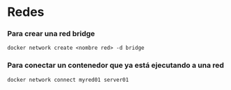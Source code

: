 # Redes

### Para crear una red bridge

```
docker network create <nombre red> -d bridge
```

### Para conectar un contenedor que ya está ejecutando a una red

```
docker network connect myred01 server01
```
